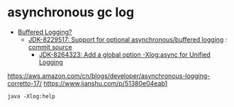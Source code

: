 # asynchronous gc log


- [Buffered Logging?](https://mail.openjdk.org/pipermail/hotspot-dev/2019-August/039153.html)
  - [JDK-8229517: Support for optional asynchronous/buffered logging](https://bugs.openjdk.org/browse/JDK-8229517) : [commit source](https://github.com/openjdk/jdk/pull/3135/files#diff-a1d0f5e0f4539bc398c42f4298959ef2ecdbc62a6611dabcd903198e63f86431R82)
    - [JDK-8264323: Add a global option -Xlog:async for Unified Logging](https://bugs.openjdk.org/browse/JDK-8264323?focusedCommentId=14414461&page=com.atlassian.jira.plugin.system.issuetabpanels%3Acomment-tabpanel)



https://aws.amazon.com/cn/blogs/developer/asynchronous-logging-corretto-17/
https://www.jianshu.com/p/51380e04eab1



```
java -Xlog:help

```